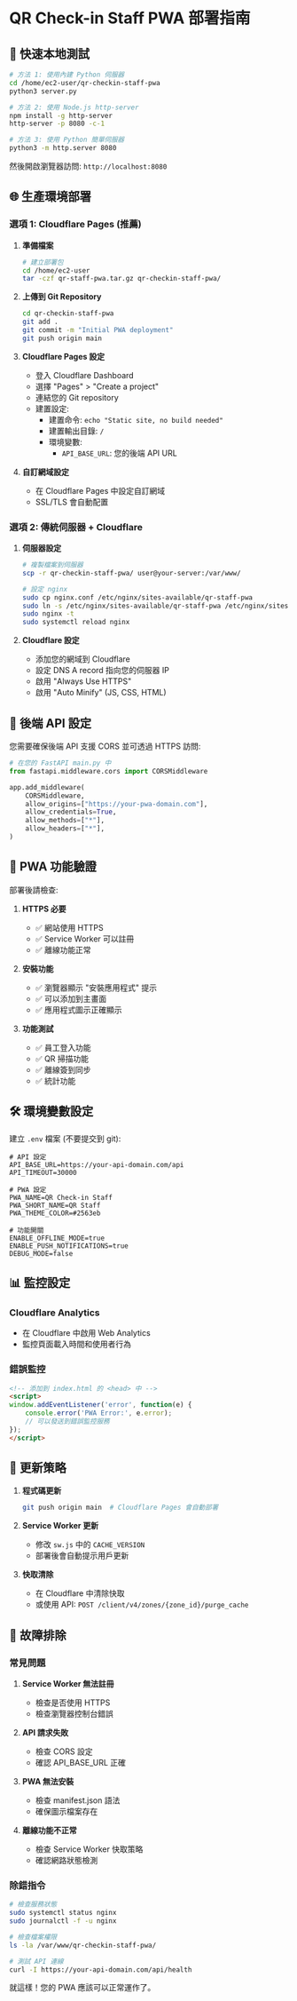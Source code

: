 # QR Check-in Staff PWA 部署指南

## 🚀 快速本地測試

```bash
# 方法 1: 使用內建 Python 伺服器
cd /home/ec2-user/qr-checkin-staff-pwa
python3 server.py

# 方法 2: 使用 Node.js http-server
npm install -g http-server
http-server -p 8080 -c-1

# 方法 3: 使用 Python 簡單伺服器
python3 -m http.server 8080
```

然後開啟瀏覽器訪問: `http://localhost:8080`

## 🌐 生產環境部署

### 選項 1: Cloudflare Pages (推薦)

1. **準備檔案**
   ```bash
   # 建立部署包
   cd /home/ec2-user
   tar -czf qr-staff-pwa.tar.gz qr-checkin-staff-pwa/
   ```

2. **上傳到 Git Repository**
   ```bash
   cd qr-checkin-staff-pwa
   git add .
   git commit -m "Initial PWA deployment"
   git push origin main
   ```

3. **Cloudflare Pages 設定**
   - 登入 Cloudflare Dashboard
   - 選擇 "Pages" > "Create a project"
   - 連結您的 Git repository
   - 建置設定:
     - 建置命令: `echo "Static site, no build needed"`
     - 建置輸出目錄: `/`
     - 環境變數: 
       - `API_BASE_URL`: 您的後端 API URL

4. **自訂網域設定**
   - 在 Cloudflare Pages 中設定自訂網域
   - SSL/TLS 會自動配置

### 選項 2: 傳統伺服器 + Cloudflare

1. **伺服器設定**
   ```bash
   # 複製檔案到伺服器
   scp -r qr-checkin-staff-pwa/ user@your-server:/var/www/
   
   # 設定 nginx
   sudo cp nginx.conf /etc/nginx/sites-available/qr-staff-pwa
   sudo ln -s /etc/nginx/sites-available/qr-staff-pwa /etc/nginx/sites-enabled/
   sudo nginx -t
   sudo systemctl reload nginx
   ```

2. **Cloudflare 設定**
   - 添加您的網域到 Cloudflare
   - 設定 DNS A record 指向您的伺服器 IP
   - 啟用 "Always Use HTTPS"
   - 啟用 "Auto Minify" (JS, CSS, HTML)

## 🔧 後端 API 設定

您需要確保後端 API 支援 CORS 並可透過 HTTPS 訪問:

```python
# 在您的 FastAPI main.py 中
from fastapi.middleware.cors import CORSMiddleware

app.add_middleware(
    CORSMiddleware,
    allow_origins=["https://your-pwa-domain.com"],
    allow_credentials=True,
    allow_methods=["*"],
    allow_headers=["*"],
)
```

## 📱 PWA 功能驗證

部署後請檢查:

1. **HTTPS 必要**
   - ✅ 網站使用 HTTPS
   - ✅ Service Worker 可以註冊
   - ✅ 離線功能正常

2. **安裝功能**
   - ✅ 瀏覽器顯示 "安裝應用程式" 提示
   - ✅ 可以添加到主畫面
   - ✅ 應用程式圖示正確顯示

3. **功能測試**
   - ✅ 員工登入功能
   - ✅ QR 掃描功能
   - ✅ 離線簽到同步
   - ✅ 統計功能

## 🛠️ 環境變數設定

建立 `.env` 檔案 (不要提交到 git):

```env
# API 設定
API_BASE_URL=https://your-api-domain.com/api
API_TIMEOUT=30000

# PWA 設定
PWA_NAME=QR Check-in Staff
PWA_SHORT_NAME=QR Staff
PWA_THEME_COLOR=#2563eb

# 功能開關
ENABLE_OFFLINE_MODE=true
ENABLE_PUSH_NOTIFICATIONS=true
DEBUG_MODE=false
```

## 📊 監控設定

### Cloudflare Analytics
- 在 Cloudflare 中啟用 Web Analytics
- 監控頁面載入時間和使用者行為

### 錯誤監控
```html
<!-- 添加到 index.html 的 <head> 中 -->
<script>
window.addEventListener('error', function(e) {
    console.error('PWA Error:', e.error);
    // 可以發送到錯誤監控服務
});
</script>
```

## 🔄 更新策略

1. **程式碼更新**
   ```bash
   git push origin main  # Cloudflare Pages 會自動部署
   ```

2. **Service Worker 更新**
   - 修改 `sw.js` 中的 `CACHE_VERSION`
   - 部署後會自動提示用戶更新

3. **快取清除**
   - 在 Cloudflare 中清除快取
   - 或使用 API: `POST /client/v4/zones/{zone_id}/purge_cache`

## 🚨 故障排除

### 常見問題

1. **Service Worker 無法註冊**
   - 檢查是否使用 HTTPS
   - 檢查瀏覽器控制台錯誤

2. **API 請求失敗**
   - 檢查 CORS 設定
   - 確認 API_BASE_URL 正確

3. **PWA 無法安裝**
   - 檢查 manifest.json 語法
   - 確保圖示檔案存在

4. **離線功能不正常**
   - 檢查 Service Worker 快取策略
   - 確認網路狀態檢測

### 除錯指令

```bash
# 檢查服務狀態
sudo systemctl status nginx
sudo journalctl -f -u nginx

# 檢查檔案權限
ls -la /var/www/qr-checkin-staff-pwa/

# 測試 API 連線
curl -I https://your-api-domain.com/api/health
```

就這樣！您的 PWA 應該可以正常運作了。

